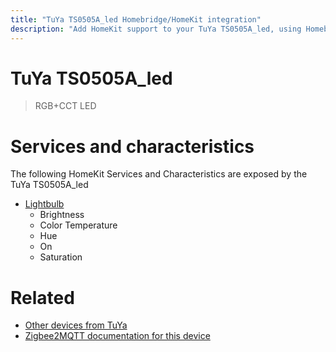 ```yaml
---
title: "TuYa TS0505A_led Homebridge/HomeKit integration"
description: "Add HomeKit support to your TuYa TS0505A_led, using Homebridge, Zigbee2MQTT and homebridge-z2m."
---
```

<!---
This file has been GENERATED using src/docgen/docgen.ts
DO NOT EDIT THIS FILE MANUALLY!
-->
# TuYa TS0505A_led
> RGB+CCT LED


# Services and characteristics
The following HomeKit Services and Characteristics are exposed by
the TuYa TS0505A_led

* [Lightbulb](../../light.md)
  * Brightness
  * Color Temperature
  * Hue
  * On
  * Saturation


# Related
* [Other devices from TuYa](../index.md#tuya)
* [Zigbee2MQTT documentation for this device](https://www.zigbee2mqtt.io/devices/TS0505A_led.html)